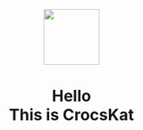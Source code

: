 <div id="header" align="center">
  <img src="https://pbs.twimg.com/profile_images/1620813444797853696/-KSdBh5u_400x400.jpg" width="100"/>
</div>
<div class="toptext" align="center"> 
<h1>Hello<br>
This is CrocsKat</h1>
</div>
